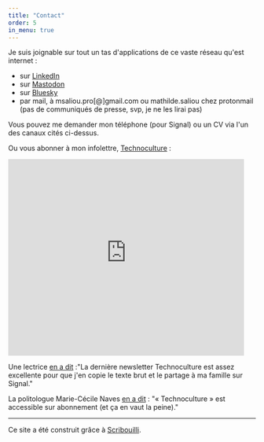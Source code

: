 ```yaml
---
title: "Contact"
order: 5
in_menu: true
---
```

Je suis joignable sur tout un tas d'applications de ce vaste réseau qu'est internet&nbsp;:
- sur [LinkedIn](https://www.linkedin.com/in/mathildesaliou/)
- sur [Mastodon](https://piaille.fr/@mathildesaliou)
- sur [Bluesky](https://bsky.app/profile/mathildesaliou.bsky.social)
- par mail, à msaliou.pro[@]gmail.com ou mathilde.saliou chez protonmail (pas de communiqués de presse, svp, je ne les lirai pas)

Vous pouvez me demander mon téléphone (pour Signal) ou un CV via l'un des canaux cités ci-dessus.

Ou vous abonner à mon infolettre, [Technoculture](https://technoculture.kessel.media?source_type=social_network) : 

<iframe
  src="https://technoculture.kessel.media/iframe" width="480" height="400"
  frameborder="0"
  scrolling="no"
>
</iframe>

Une lectrice [en a dit](https://piaille.fr/@lila_bliblu@mastodon.opportunis.me/113935399792705149) :"La dernière newsletter Technoculture est assez excellente pour que j'en copie le texte brut et le partage à ma famille sur Signal."

La politologue Marie-Cécile Naves [en a dit](https://fak1g.r.ag.d.sendibm3.com/mk/mr/sh/1f8JAEjGcfF85tczAMXB8X9PFg/9U6jrzwlHnQ6) : "« Technoculture » est accessible sur abonnement (et ça en vaut la peine)."

____

Ce site a été construit grâce à [Scribouilli](https://scribouilli.org/). 